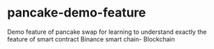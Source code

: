# pancake-demo-feature
Demo feature of pancake swap for learning to understand exactly the feature of smart contract Binance smart chain- Blockchain
